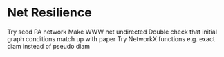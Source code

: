 # Net Resilience


Try seed PA network
Make WWW net undirected
Double check that initial graph conditions match up with paper
Try NetworkX functions e.g. exact diam instead of pseudo diam